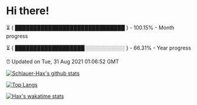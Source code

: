 # Hi there!

⏳ { ██████████████████████████████ } - 100.15% - Month progress

⏳ { ███████████████████░░░░░░░░░░░ } - 66.31% - Year progress

⏰ Updated on Tue, 31 Aug 2021 01:06:52 GMT


[![Schlauer-Hax's github stats](https://github-readme-stats.vercel.app/api?username=Schlauer-Hax&show_icons=true&theme=dark&count_private=true)](https://github.com/Schlauer-Hax)


[![Top Langs](https://github-readme-stats.vercel.app/api/top-langs/?username=Schlauer-Hax&layout=compact&theme=dark)](https://github.com/Schlauer-Hax?tab=repositories)


[![Hax's wakatime stats](https://github-readme-stats.vercel.app/api/wakatime?username=Hax&theme=dark)](https://wakatime.com/@Hax)


